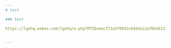 ```yaml
---
# test

### test

https://lgehq.webex.com/lgehq/e.php?MTID=mac373a3f09d2c6ddda12a76bd41332be


---
```

